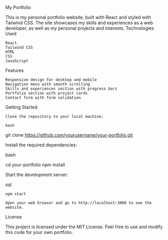 My Portfolio

This is my personal portfolio website, built with React and styled with Tailwind CSS. The site showcases my skills and experiences as a web developer, as well as my personal projects and interests.
Technologies Used

    React
    Tailwind CSS
    HTML
    CSS
    JavaScript

Features

    Responsive design for desktop and mobile
    Navigation menu with smooth scrolling
    Skills and experiences section with progress bars
    Portfolio section with project cards
    Contact form with form validation

Getting Started

    Clone the repository to your local machine:

    bash

git clone https://github.com/yourusername/your-portfolio.git

Install the required dependencies:

bash

cd your-portfolio
npm install

Start the development server:

sql

    npm start

    Open your web browser and go to http://localhost:3000 to see the website.

License

This project is licensed under the MIT License. Feel free to use and modify this code for your own portfolio.
